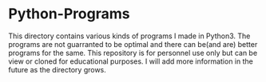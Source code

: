 # Python-Programs
This directory contains various kinds of programs I made in Python3.
The programs are not guarranted to be optimal and there can be(and are) better programs for the same.
This repository is for personnel use only but can be view or cloned for educational purposes.
I will add more information in the future as the directory grows.
